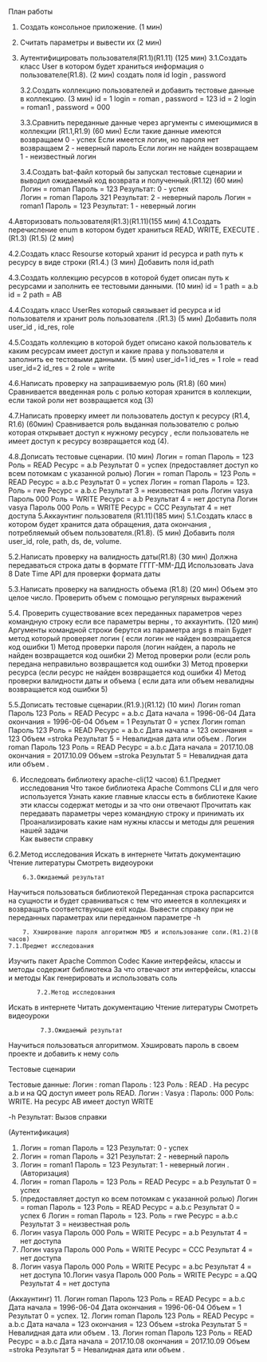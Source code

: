 План работы 

1. Создать консольное приложение. (1 мин)
2. Считать параметры и вывести их (2 мин)
3. Аутентифицировать пользователя(R1.1)(R1.11) (125 мин)
   3.1.Создать класс User в котором будет храниться информация о пользователе(R1.8). (2 мин)
создать поля id login , password

    3.2.Создать коллекцию пользователей и добавить тестовые данные в коллекцию. (3 мин)
id = 1 login = roman ,   password = 123
id = 2 login = roman1 , password = 000

    3.3.Сравнить переданные данные через аргументы с имеющимися в коллекции   (R1.1,R1.9) (60 мин)
Если такие данные имеются возвращаем  0 - успех 
Если имеется логин, но пароля нет возвращаем 2 - неверный пароль 
Если логин не найден возвращаем 1 - неизвестный логин 

    3.4.Создать bat-файл который бы запускал тестовые сценарии и выводил ожидаемый код возврата и полученный.(R1.12) (60 мин)  
Логин = roman   Пароль = 123  Результат: 0 - успех  
Логин = roman    Пароль 321    Результат: 2 - неверный пароль 
Логин = roman1 Пароль = 123 Результат: 1 - неверный логин

4.Авторизовать пользователя(R1.3)(R1.11)(155 мин)
   4.1.Создать перечисление enum в котором будет храниться READ, WRITE, EXECUTE .(R1.3) (R1.5) (2 мин)

   4.2.Создать класс Resourse который хранит id ресурса и path путь к ресурсу в виде строки (R1.4.) (3 мин)
 Добавить поля id,path

   4.3.Создать коллекцию ресурсов в которой будет описан путь к ресурсами и заполнить ее тестовыми данными. (10 мин)
id = 1 path = a.b
id = 2 path = AB

   4.4.Создать класс UserRes который связывает id ресурса и id пользователя и хранит роль пользователя .(R1.3) (5 мин)
Добавить поля user_id , id_res, role

   4.5.Создать коллекцию в которой будет описано какой пользователь к каким ресурсам имеет доступ и какие права у пользователя и заполнить ее тестовыми данными. (5 мин)
user_id=1 id_res = 1 role = read
user_id=2 id_res = 2 role = write


   4.6.Написать проверку на запрашиваемую роль  (R1.8) (60 мин)
Сравнивается введенная роль с ролью которая хранится в коллекции, если такой роли нет возвращается код (3)

   4.7.Написать проверку имеет ли пользователь доступ к ресурсу  (R1.4, R1.6) (60мин)
Сравнивается роль выданная пользователю с ролью которая открывает доступ к нужному ресурсу , если пользователь не имеет доступ к ресурсу возвращается код (4).

    
   4.8.Дописать тестовые сценарии. (10 мин)
 Логин = roman   Пароль = 123  Роль =  READ Ресурс = a.b  Результат 0 = успех 
(предоставляет доступ ко всем потомкам с указанной ролью) Логин = roman   Пароль = 123  Роль =  READ Ресурс = a.b.с  Результат 0 = успех
Логин = roman   Пароль = 123.  Роль =  rwe Ресурс = a.b.с Результат 3 = неизвестная роль
Логин vasya Пароль 000 Роль =  WRITE Ресурс = a.b Результат 4 = нет доступа
Логин vasya Пароль 000 Роль =  WRITE Ресурс = CCC Результат 4 = нет доступа
5.Аккаунтинг пользователя (R1.11)(185 мин)
5.1.Создать класс в котором будет хранится дата обращения, дата окончания , потребляемый объем пользователя.(R1.8). (5 мин)
Добавить поля user_id, role, path, ds, de, volume.

5.2.Написать проверку на валидность даты(R1.8) (30 мин)
 Должна передаваться строка даты в формате ГГГГ-ММ-ДД
Использовать Java 8 Date Time API для проверки формата даты
 	
5.3.Написать проверку на валидность объема (R1.8) (20 мин)
Объем это целое число.
Проверить объем с помощью регулярных выражений


5.4. Проверить существование всех переданных параметров через командную строку если все параметры верны , то аккаунтить. (120 мин)
 Аргументы командной строки берутся из параметра args в  main
 Будет метод который проверяет логин ( если логин не найден возвращается код ошибки 1)
 Метод проверки пароля (логин найден, а пароль не найден  возвращается код ошибки 2)
 Метод проверки роли (если роль передана неправильно возвращается код ошибки 3)
 Метод проверки ресурса (если ресурс не найден возвращается код ошибки 4)
 Метод проверки валидности  даты и объема ( если дата или объем невалидны возвращается код ошибки 5)

5.5.Дописать тестовые сценарии.(R1.9.)(R1.12) (10 мин)
  Логин roman Пароль 123  Роль =  READ Ресурс = a.b.с Дата начала = 1996-06-04  Дата окончания  = 1996-06-04  Объем =  1 Результат 0 = успех
  Логин roman Пароль 123   Роль =  READ Ресурс = a.b.с  Дата начала = 123 окончания = 123 Объем =stroka  Результат 5 = Невалидная дата или объем .
 Логин roman Пароль 123   Роль =  READ Ресурс = a.b.с  Дата начала = 2017.10.08 окончания = 2017.10.09 Объем =stroka  Результат 5 = Невалидная дата или объем .
	
6. Исследовать библиотеку apache-cli(12 часов)
		6.1.Предмет исследования
Что такое библиотека  Apache Commons CLI и для чего используется
Узнать какие главные классы есть в библиотеке
Какие эти классы содержат методы и за что они отвечают
Прочитать как передавать параметры через командную строку и принимать их
Проанализировать  какие нам нужны классы и методы для решения нашей  задачи 	
Как вывести справку 	

6.2.Метод исследования
 Искать в интернете
 Читать документацию
 Чтение литературы
 Смотреть видеоуроки

		6.3.Ожидаемый результат
Научиться пользоваться библиотекой
Переданная строка распарсится на сущности и будет сравниваться с тем что имеется в коллекциях и возвращать соответствующие exit коды.
Вывести справку при не переданных параметрах или переданном параметре -h
	
        7. Хэширование пароля алгоритмом MD5 и использование соли.(R1.2)(8 часов)
    7.1.Предмет исследования
Изучить пакет Apache Common Codec 
Какие интерфейсы, классы и методы содержит библиотека
За что отвечают эти интерфейсы, классы и методы
Как генерировать и использовать соль

		    7.2.Метод исследования
 Искать в интернете
 Читать документацию
 Чтение литературы
 Смотреть видеоуроки

		     7.3.Ожидаемый результат
 Научиться пользоваться алгоритмом. 
 Хэшировать пароль  в своем проекте и добавить к нему соль


  
Тестовые сценарии

Тестовые данные: 
Логин : roman Пароль : 123 Роль : READ . На ресурс a.b и на QQ доступ имеет роль READ.
Логин : Vasya : Пароль: 000 Роль: WRITE. На ресурс AB имеет доступ WRITE

-h  Результат: Вызов справки

(Аутентификация) 
1.  Логин = roman   Пароль = 123 Результат: 0 - успех  
2.  Логин = roman   Пароль = 321 Результат: 2 - неверный пароль 
3.  Логин = roman1 Пароль = 123 Результат: 1 - неверный логин
.
(Авторизация)
4.  Логин = roman   Пароль = 123  Роль =  READ Ресурс = a.b  Результат 0 = успех
5. (предоставляет доступ ко всем потомкам с указанной ролью)
     Логин = roman   Пароль = 123  Роль =  READ Ресурс = a.b.с  Результат 0 = успех
6   Логин = roman   Пароль = 123.  Роль =  rwe Ресурс = a.b.с Результат 3 = неизвестная роль
7.  Логин vasya Пароль 000 Роль =  WRITE Ресурс = a.b Результат 4 = нет доступа
8.  Логин vasya Пароль 000 Роль =  WRITE Ресурс = CCC Результат 4 = нет доступа
9.  Логин vasya Пароль 000 Роль =  WRITE Ресурс = a.bc Результат 4 = нет доступа
10.Логин vasya Пароль 000 Роль =  WRITE Ресурс = a.QQ Результат 4 = нет доступа


(Аккаунтинг)
11.  Логин roman Пароль 123  Роль =  READ Ресурс = a.b.с Дата начала = 1996-06-04  Дата окончания  = 1996-06-04  Объем =  1 Результат 0 = успех.
12. Логин roman Пароль 123   Роль =  READ Ресурс = a.b.с  Дата начала = 123 окончания = 123 Объем =stroka  Результат 5 = Невалидная дата или объем .
13. Логин roman Пароль 123   Роль =  READ Ресурс = a.b.с  Дата начала = 2017.10.08 окончания = 2017.10.09 Объем =stroka  Результат 5 = Невалидная дата или объем .
